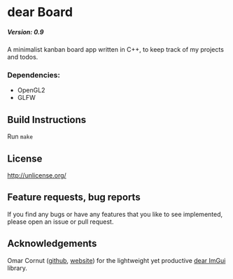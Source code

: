 # dear Board
##### Version: 0.9

A minimalist kanban board app written in C++, 
to keep track of my projects and todos.

### Dependencies: 
* OpenGL2
* GLFW


## Build Instructions
Run `make`

## License
http://unlicense.org/

## Feature requests, bug reports
If you find any bugs or have any features that you like to see implemented,
please open an issue or pull request.

## Acknowledgements
Omar Cornut ([github](https://github.com/ocornut), [website](http://www.miracleworld.net/))
for the lightweight yet productive [dear ImGui](https://github.com/ocornut/imgui/) library.

